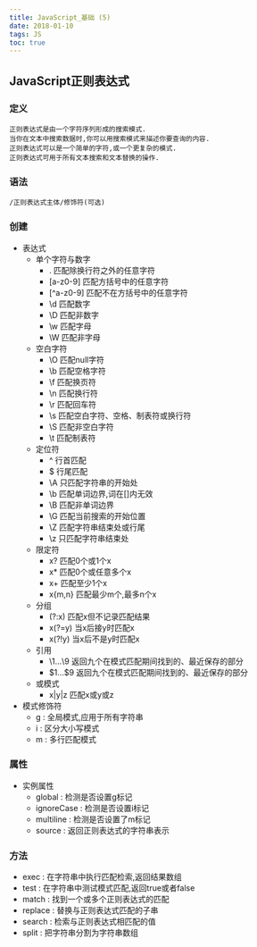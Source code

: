 ```yaml
---
title: JavaScript_基础 (5)
date: 2018-01-10
tags: JS
toc: true
---
```


## JavaScript正则表达式
### 定义
    正则表达式是由一个字符序列形成的搜索模式.
    当你在文本中搜索数据时,你可以用搜索模式来描述你要查询的内容.
    正则表达式可以是一个简单的字符,或一个更复杂的模式.
    正则表达式可用于所有文本搜索和文本替换的操作.
### 语法
    /正则表达式主体/修饰符(可选)

<!-- more -->

### 创建
- 表达式
    * 单个字符与数字
        * . 匹配除换行符之外的任意字符
        * [a-z0-9] 匹配方括号中的任意字符
        * [^a-z0-9] 匹配不在方括号中的任意字符
        * \d 匹配数字
        * \D 匹配非数字
        * \w 匹配字母
        * \W 匹配非字母   
    * 空白字符
        * \O 匹配null字符
        * \b 匹配空格字符
        * \f 匹配换页符
        * \n 匹配换行符
        * \r 匹配回车符
        * \s 匹配空白字符、空格、制表符或换行符
        * \S 匹配非空白字符
        * \t 匹配制表符
    * 定位符
        * ^ 行首匹配
        * $ 行尾匹配
        * \A 只匹配字符串的开始处
        * \b 匹配单词边界,词在[]内无效
        * \B 匹配非单词边界
        * \G 匹配当前搜索的开始位置
        * \Z 匹配字符串结束处或行尾
        * \z 只匹配字符串结束处
    * 限定符
        * x? 匹配0个或1个x 
        * x* 匹配0个或任意多个x
        * x+ 匹配至少1个x
        * x{m,n} 匹配最少m个,最多n个x
    * 分组
        * (?:x) 匹配x但不记录匹配结果
        * x(?=y) 当x后接y时匹配x
        * x(?!y) 当x后不是y时匹配x
    * 引用
        * \1...\9 返回九个在模式匹配期间找到的、最近保存的部分
        * \$1...\$9 返回九个在模式匹配期间找到的、最近保存的部分
    * 或模式
        * x|y|z 匹配x或y或z
- 模式修饰符
    * g : 全局模式,应用于所有字符串
    * i : 区分大小写模式
    * m : 多行匹配模式

### 属性
- 实例属性
    * global : 检测是否设置g标记
    - ignoreCase : 检测是否设置i标记
    - multiline : 检测是否设置了m标记
    - source : 返回正则表达式的字符串表示
### 方法
- exec : 在字符串中执行匹配检索,返回结果数组
- test : 在字符串中测试模式匹配,返回true或者false
- match : 找到一个或多个正则表达式的匹配
- replace : 替换与正则表达式匹配的子串
- search : 检索与正则表达式相匹配的值
- split : 把字符串分割为字符串数组